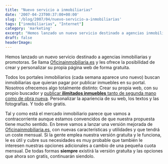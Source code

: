 ```yaml
---
title: "Nuevo servicio a inmobiliarias"
date: '2007-04-23T00:37:00+00:00'
slug: '/blog/2007/04/nuevo-servicio-a-inmobiliarias'
tags: ["inmobiliarias", "Internet"]
category: 'marketing'
excerpt: "Hemos lanzado un nuevo servicio destinado a agencias inmobiliarias y promotoras. Se llama [Oficinainmobiliaria.es]( y les ofrece la posibilidad de crear y personalizar..."
draft: false
headerImage:
---
```

Hemos lanzado un nuevo servicio destinado a agencias inmobiliarias y promotoras. Se llama [Oficinainmobiliaria.es](http://www.oficinainmobiliaria.es) y les ofrece la posibilidad de crear y personalizar su propia página web de forma gratuita.

Todos los portales inmobiliarios (cada semana aparece uno nuevo) buscan inmobiliarias que quieran pagar por publicar inmuebles en su portal. Nosotros ofrecemos algo totalmente distinto:
Crear su propia web, con su propio buscador y [publicar **ilimitados inmuebles** tanto de segunda mano como de obra nueva](http://www.oficinainmobiliaria.es/documentacion.php). Personalizar la apariencia de su web, los textos y las fotografías. Y todo ello gratis.

Tal y como está el mercado inmobiliario parece que vamos a contracorriente aunque estamos convencidos de que nuestra propuesta tiene mucho sentido.
 En breve vamos a lanzar una versión mejorada de [Oficinainmobiliaria.es](http://www.oficinainmobiliaria.es), con nuevas características y utilidades y que tendrá un coste mensual.
Si la gente emplea nuestra versión gratuíta y le funciona, le es útil y cubre sus necesidades es muy probable que también le interesen nuestras opciones adicionales a cambio de una pequeña cuota mensual. De todas formas **siempre** existirá la versión gratuíta y las opciones que ahora son gratís, continuarán siendolo.
